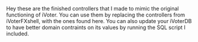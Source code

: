 Hey these are the finished controllers that I made to mimic the original functioning of iVoter.
You can use them by replacing the controllers from iVoterFXshell, with the ones found here.
You can also update your iVoterDB to have better domain contraints on its values by running the SQL script I included.
